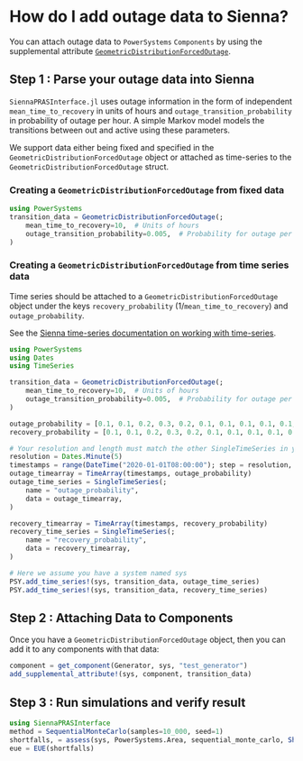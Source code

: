 # How do I add outage data to Sienna?

You can attach outage data to `PowerSystems` `Components` by using the
supplemental attribute [`GeometricDistributionForcedOutage`](https://nrel-sienna.github.io/PowerSystems.jl/stable/api/public/#PowerSystems.GeometricDistributionForcedOutage).

## Step 1 : Parse your outage data into Sienna

`SiennaPRASInterface.jl` uses outage information in the form of independent `mean_time_to_recovery`
in units of hours and `outage_transition_probability` in probability of outage per hour.
A simple Markov model models the transitions between out and active using these parameters.

We support data either being fixed and specified in the `GeometricDistributionForcedOutage` object
or attached as time-series to the `GeometricDistributionForcedOutage` struct.

### Creating a `GeometricDistributionForcedOutage` from fixed data

```julia
using PowerSystems
transition_data = GeometricDistributionForcedOutage(;
    mean_time_to_recovery=10,  # Units of hours
    outage_transition_probability=0.005,  # Probability for outage per hour
)
```

### Creating a `GeometricDistributionForcedOutage` from time series data

Time series should be attached to a `GeometricDistributionForcedOutage` object
under the keys `recovery_probability` (1/`mean_time_to_recovery`) and `outage_probability`.

See the [Sienna time-series documentation on working with time-series](https://nrel-sienna.github.io/PowerSystems.jl/stable/tutorials/working_with_time_series/).

```julia
using PowerSystems
using Dates
using TimeSeries

transition_data = GeometricDistributionForcedOutage(;
    mean_time_to_recovery=10,  # Units of hours
    outage_transition_probability=0.005,  # Probability for outage per hour
)

outage_probability = [0.1, 0.1, 0.2, 0.3, 0.2, 0.1, 0.1, 0.1, 0.1, 0.1, 0.1, 0.4]
recovery_probability = [0.1, 0.1, 0.2, 0.3, 0.2, 0.1, 0.1, 0.1, 0.1, 0.1, 0.1, 0.4]

# Your resolution and length must match the other SingleTimeSeries in your System.
resolution = Dates.Minute(5)
timestamps = range(DateTime("2020-01-01T08:00:00"); step = resolution, length = 24)
outage_timearray = TimeArray(timestamps, outage_probability)
outage_time_series = SingleTimeSeries(;
    name = "outage_probability",
    data = outage_timearray,
)

recovery_timearray = TimeArray(timestamps, recovery_probability)
recovery_time_series = SingleTimeSeries(;
    name = "recovery_probability",
    data = recovery_timearray,
)

# Here we assume you have a system named sys
PSY.add_time_series!(sys, transition_data, outage_time_series)
PSY.add_time_series!(sys, transition_data, recovery_time_series)
```

## Step 2 : Attaching Data to Components

Once you have a `GeometricDistributionForcedOutage` object, then you can add it to
any components with that data:

```julia
component = get_component(Generator, sys, "test_generator")
add_supplemental_attribute!(sys, component, transition_data)
```

## Step 3 : Run simulations and verify result

```julia
using SiennaPRASInterface
method = SequentialMonteCarlo(samples=10_000, seed=1)
shortfalls, = assess(sys, PowerSystems.Area, sequential_monte_carlo, Shortfall())
eue = EUE(shortfalls)
```